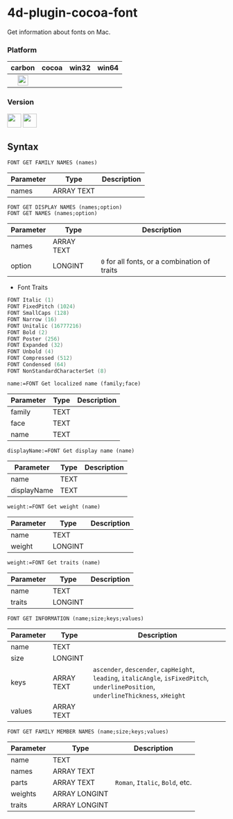 4d-plugin-cocoa-font
=============

Get information about fonts on Mac.

### Platform

| carbon | cocoa | win32 | win64 |
|:------:|:-----:|:---------:|:---------:|
|<img src="https://cloud.githubusercontent.com/assets/1725068/22371562/1b091f0a-e4db-11e6-8458-8653954a7cce.png" width="24" height="24" />||||

### Version

<img src="https://cloud.githubusercontent.com/assets/1725068/18940649/21945000-8645-11e6-86ed-4a0f800e5a73.png" width="32" height="32" /> <img src="https://cloud.githubusercontent.com/assets/1725068/18940648/2192ddba-8645-11e6-864d-6d5692d55717.png" width="32" height="32" />

## Syntax

```
FONT GET FAMILY NAMES (names)
```

Parameter|Type|Description
------------|------------|----
names|ARRAY TEXT|

```
FONT GET DISPLAY NAMES (names;option)
FONT GET NAMES (names;option)
```

Parameter|Type|Description
------------|------------|----
names|ARRAY TEXT|
option|LONGINT|``0`` for all fonts, or a combination of traits

* Font Traits

```c
FONT Italic (1)
FONT FixedPitch (1024)
FONT SmallCaps (128)
FONT Narrow (16)
FONT Unitalic (16777216)
FONT Bold (2)
FONT Poster (256)
FONT Expanded (32)
FONT Unbold (4)
FONT Compressed (512)
FONT Condensed (64)
FONT NonStandardCharacterSet (8)
```

```
name:=FONT Get localized name (family;face)
```

Parameter|Type|Description
------------|------------|----
family|TEXT|
face|TEXT|
name|TEXT|

```
displayName:=FONT Get display name (name)
```

Parameter|Type|Description
------------|------------|----
name|TEXT|
displayName|TEXT|

```
weight:=FONT Get weight (name)
```

Parameter|Type|Description
------------|------------|----
name|TEXT|
weight|LONGINT|

```
weight:=FONT Get traits (name)
```

Parameter|Type|Description
------------|------------|----
name|TEXT|
traits|LONGINT|

```
FONT GET INFORMATION (name;size;keys;values)
```

Parameter|Type|Description
------------|------------|----
name|TEXT|
size|LONGINT|
keys|ARRAY TEXT|``ascender``, ``descender``, ``capHeight``, ``leading``, ``italicAngle``, ``isFixedPitch``, ``underlinePosition``, ``underlineThickness``, ``xHeight``
values|ARRAY TEXT|

```
FONT GET FAMILY MEMBER NAMES (name;size;keys;values)
```

Parameter|Type|Description
------------|------------|----
name|TEXT|
names|ARRAY TEXT|
parts|ARRAY TEXT|``Roman``, ``Italic``, ``Bold``, etc.
weights|ARRAY LONGINT
traits|ARRAY LONGINT
